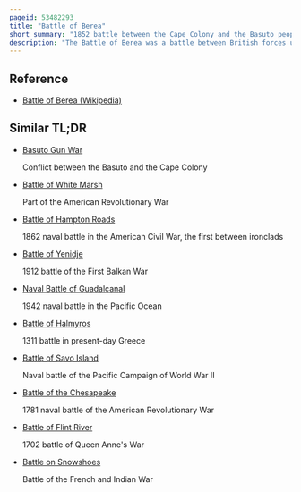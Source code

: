 ```yaml
---
pageid: 53482293
title: "Battle of Berea"
short_summary: "1852 battle between the Cape Colony and the Basuto people"
description: "The Battle of Berea was a battle between British forces under Sir George Cathcart and Basuto-Taung forces under King Moshoeshoe I that took place on 20 December 1852. The Battle began when british Forces broke into three Columns and crossed the Caledon River in southern Africa with the Goal of seizing the Basuto Cattle as Punishment for previous Basuto Cattle Raids."
---
```


## Reference

- [Battle of Berea (Wikipedia)](https://en.wikipedia.org/?curid=53482293)

## Similar TL;DR

- [Basuto Gun War](/tldr/en/basuto-gun-war)

  Conflict between the Basuto and the Cape Colony

- [Battle of White Marsh](/tldr/en/battle-of-white-marsh)

  Part of the American Revolutionary War

- [Battle of Hampton Roads](/tldr/en/battle-of-hampton-roads)

  1862 naval battle in the American Civil War, the first between ironclads

- [Battle of Yenidje](/tldr/en/battle-of-yenidje)

  1912 battle of the First Balkan War

- [Naval Battle of Guadalcanal](/tldr/en/naval-battle-of-guadalcanal)

  1942 naval battle in the Pacific Ocean

- [Battle of Halmyros](/tldr/en/battle-of-halmyros)

  1311 battle in present-day Greece

- [Battle of Savo Island](/tldr/en/battle-of-savo-island)

  Naval battle of the Pacific Campaign of World War II

- [Battle of the Chesapeake](/tldr/en/battle-of-the-chesapeake)

  1781 naval battle of the American Revolutionary War

- [Battle of Flint River](/tldr/en/battle-of-flint-river)

  1702 battle of Queen Anne's War

- [Battle on Snowshoes](/tldr/en/battle-on-snowshoes)

  Battle of the French and Indian War
